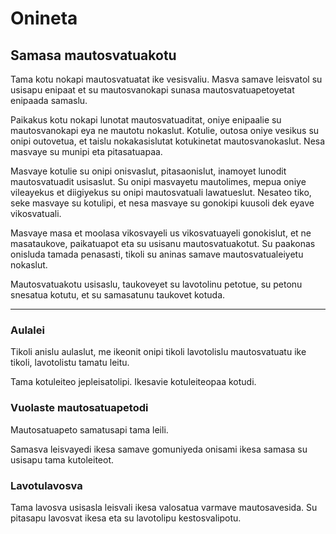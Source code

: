 # Onineta

## Samasa mautosvatuakotu

Tama kotu nokapi mautosvatuatat ike vesisvaliu.
Masva samave leisvatol su usisapu enipaat et
su mautosvanokapi sunasa mautosvatuapetoyetat
enipaada samaslu.

Paikakus kotu nokapi lunotat mautosvatuaditat,
oniye enipaalie su mautosvanokapi eya ne mautotu
nokaslut. Kotulie, outosa oniye vesikus su onipi
outovetua, et taislu nokakasislutat kotukinetat
mautosvanokaslut. Nesa masvaye su munipi eta
pitasatuapaa.

Masvaye kotulie su onipi onisvaslut, pitasaonislut,
inamoyet lunodit mautosvatuadit usisaslut. Su onipi
masvayetu mautolimes, mepua oniye vileayekus et
diigiyekus su onipi mautosvatuali lawatueslut.
Nesateo tiko, seke masvaye su kotulipi, et nesa
masvaye su gonokipi kuusoli dek eyave vikosvatuali.

Masvaye masa et moolasa vikosvayeli us
vikosvatuayeli gonokislut, et ne masataukove,
paikatuapot eta su usisanu mautosvatuakotut.
Su paakonas onisluda tamada penasasti, tikoli
su aninas samave mautosvatualeiyetu nokaslut.

Mautosvatuakotu usisaslu, taukoveyet su lavotolinu 
petotue, su petonu snesatua kotutu, et su samasatunu
taukovet kotuda.

---

### Aulalei

Tikoli anislu aulaslut, me ikeonit onipi tikoli
lavotolislu mautosvatuatu ike tikoli, lavotolistu
tamatu leitu.

Tama kotuleiteo jepleisatolipi. Ikesavie kotuleiteopaa
kotudi.

### Vuolaste mautosatuapetodi

Mautosatuapeto samatusapi tama leili.

Samasva leisvayedi ikesa samave gomuniyeda onisami
ikesa samasa su usisapu tama kutoleiteot.

### Lavotulavosva

Tama lavosva usisasla leisvali ikesa valosatua
varmave mautosavesida. Su pitasapu lavosvat ikesa
eta su lavotolipu kestosvalipotu.
